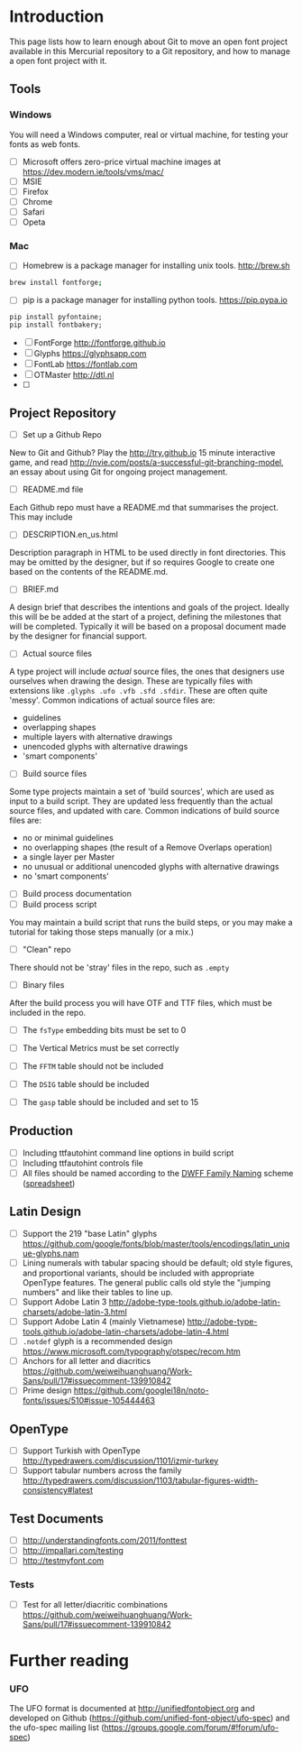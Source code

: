 # Introduction

This page lists how to learn enough about Git to move an open font project available in this Mercurial repository to a Git repository, and how to manage a open font project with it.

## Tools

### Windows

You will need a Windows computer, real or virtual machine, for testing your fonts as web fonts. 

- [ ] Microsoft offers zero-price virtual machine images at https://dev.modern.ie/tools/vms/mac/
- [ ] MSIE
- [ ] Firefox
- [ ] Chrome
- [ ] Safari
- [ ] Opeta

### Mac

- [ ] Homebrew is a package manager for installing unix tools. http://brew.sh

```sh
brew install fontforge;
```

- [ ] pip is a package manager for installing python tools. https://pip.pypa.io

```
pip install pyfontaine;
pip install fontbakery;
```

- [ ] FontForge http://fontforge.github.io
- [ ] Glyphs https://glyphsapp.com
- [ ] FontLab https://fontlab.com
- [ ] OTMaster http://dtl.nl
- [ ] 

## Project Repository

- [ ] Set up a Github Repo

New to Git and Github? Play the http://try.github.io 15 minute interactive game, and read http://nvie.com/posts/a-successful-git-branching-model, an essay about using Git for ongoing project management.

- [ ] README.md file

Each Github repo must have a README.md that summarises the project. This may include

- [ ] DESCRIPTION.en_us.html

Description paragraph in HTML to be used directly in font directories. 
This may be omitted by the designer, but if so requires Google to create one based on the contents of the README.md.

- [ ] BRIEF.md

A design brief that describes the intentions and goals of the project. 
Ideally this will be be added at the start of a project, defining the milestones that will be completed.
Typically it will be based on a proposal document made by the designer for financial support.

- [ ] Actual source files

A type project will include _actual_ source files, the ones that designers use ourselves when drawing the design. 
These are typically files with extensions like `.glyphs .ufo .vfb .sfd .sfdir`.
These are often quite 'messy'. 
Common indications of actual source files are:

- guidelines
- overlapping shapes
- multiple layers with alternative drawings
- unencoded glyphs with alternative drawings
- 'smart components'

- [ ] Build source files

Some type projects maintain a set of 'build sources', which are used as input to a build script. 
They are updated less frequently than the actual source files, and updated with care. 
Common indications of build source files are:

- no or minimal guidelines
- no overlapping shapes (the result of a Remove Overlaps operation)
- a single layer per Master
- no unusual or additional unencoded glyphs with alternative drawings
- no 'smart components'

- [ ] Build process documentation
- [ ] Build process script

You may maintain a build script that runs the build steps, or you may make a tutorial for taking those steps manually (or a mix.)

- [ ] "Clean" repo

There should not be 'stray' files in the repo, such as `.empty` 

- [ ] Binary files
 
After the build process you will have OTF and TTF files, which must be included in the repo.

- [ ] The `fsType` embedding bits must be set to 0
- [ ] The Vertical Metrics must be set correctly
- [ ] The `FFTM` table should not be included
- [ ] The `DSIG` table should be included
- [ ] The `gasp` table should be included and set to 15


## Production

- [ ] Including ttfautohint command line options in build script
- [ ] Including ttfautohint controls file
- [ ] All files should be named according to the [DWFF Family Naming](http://designwithfontforge.com/en-US/Font_Info_&_Metadata.html) scheme ([spreadsheet](https://docs.google.com/spreadsheets/d/1ckHigO7kRxbm9ZGVQwJ6QJG_HjV_l_IRWJ_xeWnTSBg/edit#gid=0))

## Latin Design

- [ ] Support the 219 "base Latin" glyphs https://github.com/google/fonts/blob/master/tools/encodings/latin_unique-glyphs.nam
- [ ] Lining numerals with tabular spacing should be default; old style figures, and proportional variants, should be included with appropriate OpenType features. 
The general public calls old style the "jumping numbers" and like their tables to line up.
- [ ] Support Adobe Latin 3 http://adobe-type-tools.github.io/adobe-latin-charsets/adobe-latin-3.html
- [ ] Support Adobe Latin 4 (mainly Vietnamese) http://adobe-type-tools.github.io/adobe-latin-charsets/adobe-latin-4.html
- [ ] `.notdef` glyph is a recommended design https://www.microsoft.com/typography/otspec/recom.htm
- [ ] Anchors for all letter and diacritics https://github.com/weiweihuanghuang/Work-Sans/pull/17#issuecomment-139910842
- [ ] Prime design https://github.com/googlei18n/noto-fonts/issues/510#issue-105444463

## OpenType

- [ ] Support Turkish with OpenType http://typedrawers.com/discussion/1101/izmir-turkey
- [ ] Support tabular numbers across the family http://typedrawers.com/discussion/1103/tabular-figures-width-consistency#latest

## Test Documents

- [ ] http://understandingfonts.com/2011/fonttest
- [ ] http://impallari.com/testing
- [ ] http://testmyfont.com

### Tests

- [ ] Test for all letter/diacritic combinations https://github.com/weiweihuanghuang/Work-Sans/pull/17#issuecomment-139910842

# Further reading

### UFO

The UFO format is documented at http://unifiedfontobject.org and developed on Github (https://github.com/unified-font-object/ufo-spec) and the ufo-spec mailing list (https://groups.google.com/forum/#!forum/ufo-spec)
